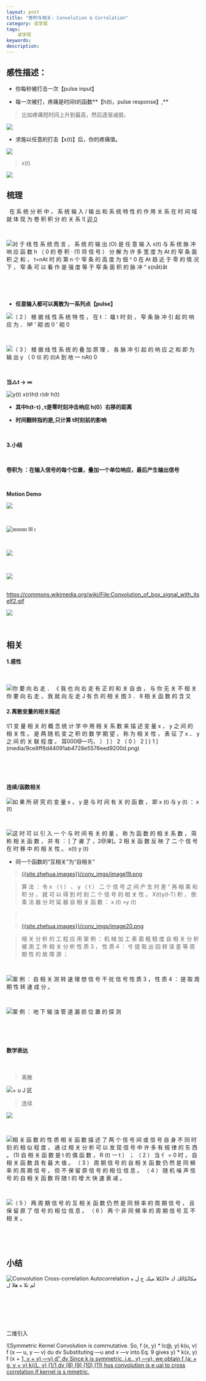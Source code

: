 ```yaml
---
layout: post
title: "卷积与相关: Convolution & Correlation"
category: 读学观
tags: 
    读学观
keywords: 
description: 
---
```



## 感性描述：


-   你每秒被打击一次【pulse input】

-   每一次被打，疼痛是时间t的函数**【h(t)，pulse response】,**

>   比如疼痛短时间上升到最高，然后逐渐减弱，

![]({{site.zhehua.images}}/conv_imgs/image1.png)

-   求施以任意的打击【x(t)】后，你的疼痛值。

![]({{site.zhehua.images}}/conv_imgs/image2.png)

>   x(t)


![](media/e8622eb9315e89b11f940e645eda7b1f.png)

## 梳理

 
在 系 统 分 析 中 ， 系 统 输 入 / 输 出 和 系 统 特 性 的 作 用 关 系 在 时 间 域 就 体 现 为 卷 积 积 分 的 关 系
![ [ 迎 0 ](media/c957a6888e3c62534f6bebb5a8cea117.png)

 

![对 于 线 性 系 统 而 言 ， 系 统 的 输 出 (O) 是 任 意 输 入 x(t) 与 系 统 脉 冲 响 应 函 数 h （ 0 的 卷 积 · (1) 将 信 号 ） 分 解 为 许 多 宽 度 为 At 的 窄 条 面 积 之 和 ， t=nAt 时 的 第 n 个 窄 条 的 高 度 为 佃 \^ 0 在 At 趋 近 于 零 的 情 况 下 ， 窄 条 可 以 看 作 是 强 度 等 于 窄 条 面 积 的 脉 冲 “ x(nåt)åt ](media/cc12643de6d329eed39022639c6518fb.png)

 

 

-   **任意输入都可以离散为一系列点【pulse】**

![（ 2 ） 根 据 线 性 系 统 特 性 ， 在 t ： 黿 t 时 刻 ， 窄 条 脉 冲 引 起 的 响 应 为 ． № ' 砌 凼 0 ' 砌 0 ](media/1518275aff92c8195311450d49a8fb40.png)

 

![（ 3 ） 根 据 线 性 系 统 的 叠 加 原 理 ， 各 脉 冲 引 起 的 响 应 之 和 即 为 输 出 y （ 0 巛 的 (t)A 到 地 一 nAt) 0 ](media/acd09fc48dafaac5e484a96172fe0864.png)

 

**当△t -\> ∞**

![y(t) x(r)h(t r)dr h(t) ](media/78f20016ff09a77f51e9dc450e14e643.png)

-   **其中h(t-τ) ,τ是零时刻冲击响应 h(0）右移的距离**

-   **时间翻转指的是,只计算 t时刻前的影响**

 

**3.小结**

 

**卷积为 ：在输入信号的每个位置，叠加一个单位响应，最后产生输出信号**

 

**Motion Demo**

![](media/56c93999c75d2b6668eb1854a74cd36b.png)

 

![ııııııııııı III ı ](media/86bcc9d2397f6710781e3fc72762fefe.png)

 

![](media/25707d9f37d7f2c447eff3b32e597e9f.png)

 

![](media/e45b0036eb9c22ccd98418fc14cb6249.png)

 
https://commons.wikimedia.org/wiki/File:Convolution_of_box_signal_with_itself2.gif

![](media/Convolution_of_box_signal_with_itself2.gif)


 

## 相关

####  1.感性

 

![你 要 向 右 走 ． 《 我 也 向 右 走 有 正 的 和 关 自 由 ， 与 你 无 关 不 相 关 你 要 向 右 走 ， 我 就 向 左 走 J 有 负 的 相 关 图 3 ． 8 相 关 函 数 的 含 又 ](media/d0383e88a9f6f5fc08a7c54ece2e04a9.png)

####  2.离散变量的相关描述

![1 变 量 相 关 的 概 念 统 计 学 中 用 相 关 系 数 来 描 述 变 量 x ， y 之 间 的 相 关 性 。 是 两 随 机 变 之 积 的 数 学 期 望 ， 称 为 相 关 性 ， 表 征 了 x 、 y 之 间 的 关 联 程 度 。 耳000\@一巧， ） ] ） 2 〔 0 ） 2 ] } 1 ](media/9ce8ff8d44091ab4728e5576eed9200d.png)

 

 

####  连续/函数相关

![如 果 所 研 究 的 变 量 x ， y 是 与 时 间 有 关 的 函 数 ， 即 x (t) 与 y (t) ： x (t) ](media/c6f10a75d7efc0fe0995ea661874a415.png)

 

![这 时 可 以 引 入 一 个 与 时 间 有 关 的 量 ， 称 为 函 数 的 相 关 系 数 ， 简 称 相 关 函 数 ， 并 有 ： [ 了 谳 了 ，2\@渖]。2 相 关 函 数 反 映 了 二 个 信 号 在 时 移 中 的 相 关 性 。 x(t) y (t) ](media/3b26c95ccea4ff9d549110d575d08ac8.png)

-   同一个函数的“互相关”为“自相关”

>   [{{site.zhehua.images}}/conv_imgs/image19.png]({{site.zhehua.images}}/conv_imgs/image19.png)

>   算 法 ： 令 x （ t 〕 、 y 〈 t ） 二 个 信 号 之 间
>   产 生 时 差 “ 再 相 乘 和 积 分 ， 就 可 以 得 到 时 刻 二 个 信 号 的 相 关
>   性 。 X(t)y(t-T) 积 ， 倒 乘 法 器 分 时 延 器 自 相 关 函 数 ： x (t) =y
>   (t)

>    

>   [{{site.zhehua.images}}/conv_imgs/image20.png]({{site.zhehua.images}}/conv_imgs/image20.png)

>   相 关 分 析 的 工 程 应 用 案 例 ： 机 械 加 工 表 面
>   粗 糙 度 自 相 关 分 析 被 測 工 件 相 关 分 析 性 质 3 ， 性 质 4 ： 兮 提
>   取 出 回 转 误 差 等 周 期 性 的 故 障 源 ；

 

![案 例 ： 自 相 关 测 转 速 理 想 信 号 干 扰 信 号 性 质 3 ， 性 质 4 ： 提 取 周 期 性 转 速 成 分 。 ](media/1d49e7fac5296612d33aac2a6545cf0e.png)

 

![案 例 ： 地 下 输 油 管 道 漏 损 位 置 的 探 测 ](media/efb08dfc2369e0251ddefa372a1e5421.png)

 

 

####  数学表达

 

>   离散

![+ u J 区 ](media/a51f7199a24ff06a00f17a2160be6999.png)

>   连续

![](media/79ecd49527bf8eaaeef207bd2c30921f.png)

 

![相 关 函 数 的 性 质 相 关 函 数 描 述 了 两 个 信 号 间 或 信 号 自 身 不 同 时 刻 的 相 似 程 度 ， 通 过 相 关 分 析 可 以 发 现 信 号 中 许 多 有 规 律 的 东 西 。 (1) 自 相 关 函 数 是 t 的 偶 函 数 ， R (t) 一 t 〕 ； （ 2 ） 当 亻 = 0 时 ， 自 相 关 函 数 具 有 最 大 值 。 （ 3 ） 周 期 信 号 的 自 相 关 函 数 仍 然 是 同 頻 率 的 周 期 信 号 ， 但 不 保 留 原 信 号 的 相 位 信 息 。 （ 4 ） 随 机 噪 声 信 号 的 自 相 关 函 数 将 随 t 的 增 大 快 速 衰 减 。 ](media/215ddbaad01f579dfe8778ffea13cfbd.png)

 

![（ 5 ） 两 周 期 信 号 的 互 相 关 函 数 仍 然 是 同 频 率 的 周 期 信 号 ， 且 保 留 原 了 信 号 的 相 位 信 息 。 （ 6 ） 两 个 非 同 頻 率 的 周 期 信 号 互 不 相 关 。 ](media/0799bc89e0064077007ce5e4f9e97aaf.png)

 

 

## 小结

![Convolution Cross-correlation Autocorrelation مكالكالك ك «اككلا ميك ح ل ه لم تلا ه هلا ل ](media/d763c3a58c825b2dc61425f7c7d50b75.png)

 

 

 

二维引入

![Symmetric Kernel Convolution is comrnutative. So, f (x, y) \* lc\@, y) k(u, v) f (x — u, y — v) du dv Substituting —u and v —v into Eq. 9 gives y) \* k(x, y) f (x + [1, y + v) —v) d" dv Since k is symmetric, i.e., y) —y), we obtain f (a: + g, y + v) k(/L, v) (1/1 dv (8) (9) (10) (11) hus convolution is e ual to cross correlation if kernel is s mmetric. ](media/ba95a1781f06287f20317529ca049149.png)

 
